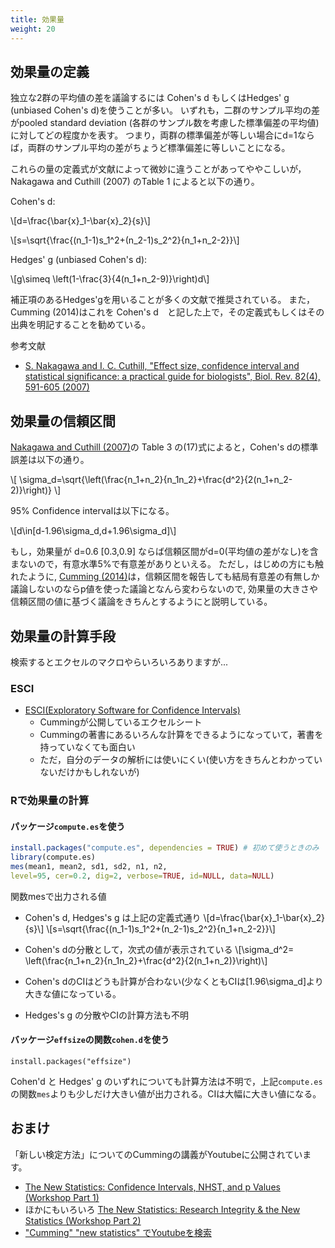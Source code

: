 ```yaml
---
title: 効果量
weight: 20
---
```


## 効果量の定義

独立な2群の平均値の差を議論するには Cohen's d もしくはHedges' g (unbiased Cohen's d)を使うことが多い。
いずれも，二群のサンプル平均の差がpooled standard deviation (各群のサンプル数を考慮した標準偏差の平均値)に対してどの程度かを表す。
つまり，両群の標準偏差が等しい場合にd=1ならば，両群のサンプル平均の差がちょうど標準偏差に等しいことになる。

これらの量の定義式が文献によって微妙に違うことがあってややこしいが，
Nakagawa and Cuthill (2007) のTable 1 によると以下の通り。

Cohen's d:

\\[d=\frac{\bar{x}_1-\bar{x}_2}{s}\\]

\\[s=\sqrt{\frac{(n_1-1)s_1^2+(n_2-1)s_2^2}{n_1+n_2-2}}\\]

Hedges' g (unbiased Cohen's d):

\\[g\simeq \left(1-\frac{3}{4(n_1+n_2-9)}\right)d\\]

補正項のあるHedges'gを用いることが多くの文献で推奨されている。
また，Cumming (2014)はこれを Cohen's d　と記した上で，その定義式もしくはその出典を明記することを勧めている。

参考文献

- [S. Nakagawa and I. C. Cuthill, "Effect size, confidence interval and statistical significance: a practical guide for biologists", Biol. Rev. 82(4), 591-605 (2007)](http://www.ncbi.nlm.nih.gov/pubmed/17944619)


## 効果量の信頼区間

[Nakagawa and Cuthill (2007)](http://www.ncbi.nlm.nih.gov/pubmed/17944619)の Table 3 の(17)式によると，Cohen's dの標準誤差は以下の通り。

\\[
\sigma_d=\sqrt{\left(\frac{n_1+n_2}{n_1n_2}+\frac{d^2}{2(n_1+n_2-2)}\right)}
\\]

95% Confidence intervalは以下になる。

\\[d\in[d-1.96\sigma_d,d+1.96\sigma_d]\\]

もし，効果量が d=0.6 [0.3,0.9] ならば信頼区間がd=0(平均値の差がなし)を含まないので，有意水準5%で有意差がありといえる。
ただし，はじめの方にも触れたように, [Cumming (2014)]((http://pss.sagepub.com/content/early/2013/11/07/0956797613504966))は，信頼区間を報告しても結局有意差の有無しか議論しないのならp値を使った議論となんら変わらないので, 効果量の大きさや信頼区間の値に基づく議論をきちんとするようにと説明している。


## 効果量の計算手段

検索するとエクセルのマクロやらいろいろありますが...

### ESCI

- [ESCI(Exploratory Software for Confidence Intervals)](http://www.latrobe.edu.au/psychology/research/research-areas/cognitive-and-developmental-psychology/esci/understanding-the-new-statistics)
	- Cummingが公開しているエクセルシート
	- Cummingの著書にあるいろんな計算をできるようになっていて，著書を持っていなくても面白い
	- ただ，自分のデータの解析には使いにくい(使い方をきちんとわかっていないだけかもしれないが)

### Rで効果量の計算

#### パッケージ`compute.es`を使う

```R
install.packages("compute.es", dependencies = TRUE) # 初めて使うときのみ
library(compute.es)
mes(mean1, mean2, sd1, sd2, n1, n2,
level=95, cer=0.2, dig=2, verbose=TRUE, id=NULL, data=NULL)
```

関数mesで出力される値

- Cohen's d, Hedges's g は上記の定義式通り
\\[d=\frac{\bar{x}_1-\bar{x}_2}{s}\\]
\\[s=\sqrt{\frac{(n_1-1)s_1^2+(n_2-1)s_2^2}{n_1+n_2-2}}\\]

- Cohen's dの分散として，次式の値が表示されている
\\[\sigma_d^2=
	\left(\frac{n_1+n_2}{n_1n_2}+\frac{d^2}{2(n_1+n_2)}\right)\\]
- Cohen's dのCIはどうも計算が合わない(少なくともCIは\[1.96\sigma_d\]より大きな値になっている。
- Hedges's g の分散やCIの計算方法も不明


#### バッケージ`effsize`の関数`cohen.d`を使う

```
install.packages("effsize")
```

Cohen'd と Hedges' g のいずれについても計算方法は不明で，上記`compute.es`の関数`mes`よりも少しだけ大きい値が出力される。CIは大幅に大きい値になる。


## おまけ

「新しい検定方法」についてのCummingの講義がYoutubeに公開されています。

- [The New Statistics: Confidence Intervals, NHST, and p Values (Workshop Part 1)](https://www.youtube.com/watch?v=iJ4kqk3V8jQ)
- ほかにもいろいろ
[The New Statistics: Research Integrity & the New Statistics (Workshop Part 2)](https://www.youtube.com/watch?v=wb0rnZBlcRg)
- ["Cumming" "new statistics" でYoutubeを検索](https://www.youtube.com/results?search_query=Cumming+new+statistics)
